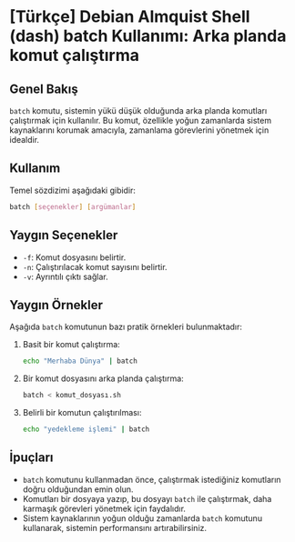 # [Türkçe] Debian Almquist Shell (dash) batch Kullanımı: Arka planda komut çalıştırma

## Genel Bakış
`batch` komutu, sistemin yükü düşük olduğunda arka planda komutları çalıştırmak için kullanılır. Bu komut, özellikle yoğun zamanlarda sistem kaynaklarını korumak amacıyla, zamanlama görevlerini yönetmek için idealdir.

## Kullanım
Temel sözdizimi aşağıdaki gibidir:

```bash
batch [seçenekler] [argümanlar]
```

## Yaygın Seçenekler
- `-f`: Komut dosyasını belirtir.
- `-n`: Çalıştırılacak komut sayısını belirtir.
- `-v`: Ayrıntılı çıktı sağlar.

## Yaygın Örnekler
Aşağıda `batch` komutunun bazı pratik örnekleri bulunmaktadır:

1. Basit bir komut çalıştırma:
   ```bash
   echo "Merhaba Dünya" | batch
   ```

2. Bir komut dosyasını arka planda çalıştırma:
   ```bash
   batch < komut_dosyası.sh
   ```

3. Belirli bir komutun çalıştırılması:
   ```bash
   echo "yedekleme işlemi" | batch
   ```

## İpuçları
- `batch` komutunu kullanmadan önce, çalıştırmak istediğiniz komutların doğru olduğundan emin olun.
- Komutları bir dosyaya yazıp, bu dosyayı `batch` ile çalıştırmak, daha karmaşık görevleri yönetmek için faydalıdır.
- Sistem kaynaklarının yoğun olduğu zamanlarda `batch` komutunu kullanarak, sistemin performansını artırabilirsiniz.